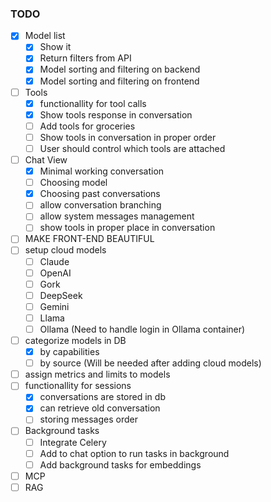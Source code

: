 ### TODO
- [x] Model list
    - [x] Show it
    - [x] Return filters from API
    - [x] Model sorting and filtering on backend
    - [x] Model sorting and filtering on frontend
- [ ] Tools
    - [x] functionallity for tool calls
    - [x] Show tools response in conversation
    - [ ] Add tools for groceries
    - [ ] Show tools in conversation in proper order
    - [ ] User should control which tools are attached
- [ ] Chat View
    - [x] Minimal working conversation
    - [ ] Choosing model
    - [x] Choosing past conversations
    - [ ] allow conversation branching
    - [ ] allow system messages management
    - [ ] show tools in proper place in conversation
- [ ] MAKE FRONT-END BEAUTIFUL
- [ ] setup cloud models
    - [ ] Claude
    - [ ] OpenAI
    - [ ] Gork
    - [ ] DeepSeek
    - [ ] Gemini
    - [ ] Llama
    - [ ] Ollama (Need to handle login in Ollama container)
- [ ] categorize models in DB
    - [x] by capabilities
    - [ ] by source (Will be needed after adding cloud models)
- [ ] assign metrics and limits to models
- [ ] functionallity for sessions
    - [x] conversations are stored in db
    - [x] can retrieve old conversation
    - [ ] storing messages order 
- [ ] Background tasks
    - [ ] Integrate Celery
    - [ ] Add to chat option to run tasks in background
    - [ ] Add background tasks for embeddings
- [ ] MCP
- [ ] RAG
